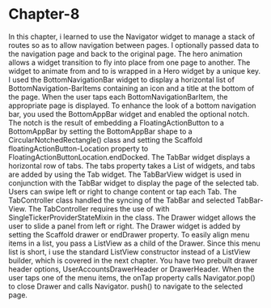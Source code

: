 # Chapter-8
In this chapter, i learned to use the Navigator widget to manage a stack of routes so as to allow navigation between pages. I optionally passed data to the navigation page and back to the original page. The hero animation allows a widget transition to fly into place from one page to another. The widget to animate from and to is wrapped in a Hero widget by a unique key. I used the BottomNavigationBar widget to display a horizontal list of BottomNavigation-BarItems containing an icon and a title at the bottom of the page. When the user taps each BottomNavigationBarItem, the appropriate page is displayed. To enhance the look of a bottom navigation bar, you used the BottomAppBar widget and enabled the optional notch. The notch is the result of embedding a FloatingActionButton to a BottomAppBar by setting the BottomAppBar
shape to a CircularNotchedRectangle() class and setting the Scaffold floatingActionButton-Location property to FloatingActionButtonLocation.endDocked.
The TabBar widget displays a horizontal row of tabs. The tabs property takes a List of widgets, and tabs are added by using the Tab widget. The TabBarView widget is used in conjunction with the TabBar widget to display the page of the selected tab. Users can swipe left or right to change content 
or tap each Tab. The TabController class handled the syncing of the TabBar and selected TabBar-
View. The TabController requires the use of with SingleTickerProviderStateMixin in the class.
The Drawer widget allows the user to slide a panel from left or right. The Drawer widget is added by setting the Scaffold drawer or endDrawer property. To easily align menu items in a list, you pass a ListView as a child of the Drawer. Since this menu list is short, i use the standard ListView constructor instead of a ListView builder, which is covered in the next chapter. You have two prebuilt drawer header options, UserAccountsDrawerHeader or DrawerHeader. When the user taps one of the menu items, the onTap property calls Navigator.pop() to close Drawer and calls Navigator.
push() to navigate to the selected page.
